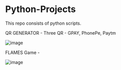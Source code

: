 # Python-Projects
This repo consists of python scripts. 

QR GENERATOR - Three QR - GPAY, PhonePe, Paytm

![image](https://github.com/user-attachments/assets/ca8460b9-28ab-4d7d-b53b-9e17d37eb858)


FLAMES Game -

![image](https://github.com/user-attachments/assets/eb18f8d5-3a3a-4f1c-85dc-76658b81bb36)


